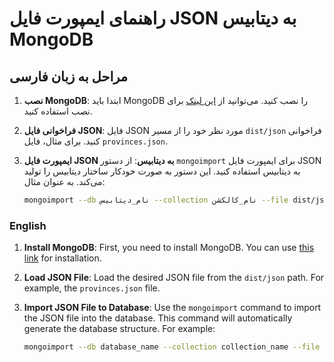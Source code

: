 # راهنمای ایمپورت فایل JSON به دیتابیس MongoDB

## مراحل به زبان فارسی

1. **نصب MongoDB**:
   ابتدا باید MongoDB را نصب کنید. می‌توانید از [این لینک](https://docs.mongodb.com/manual/installation/) برای نصب استفاده کنید.

2. **فراخوانی فایل JSON**:
   فایل JSON مورد نظر خود را از مسیر `dist/json` فراخوانی کنید. برای مثال، فایل `provinces.json`.

3. **ایمپورت فایل JSON به دیتابیس**:
   از دستور `mongoimport` برای ایمپورت فایل JSON به دیتابیس استفاده کنید. این دستور به صورت خودکار ساختار دیتابیس را تولید می‌کند. به عنوان مثال:

   ```sh
   mongoimport --db نام_دیتابیس --collection نام_کالکشن --file dist/json/provinces.json --jsonArray
   ```

### English

1. **Install MongoDB**:
   First, you need to install MongoDB. You can use [this link](https://docs.mongodb.com/manual/installation/) for installation.

2. **Load JSON File**:
   Load the desired JSON file from the `dist/json` path. For example, the `provinces.json` file.

3. **Import JSON File to Database**:
   Use the `mongoimport` command to import the JSON file into the database. This command will automatically generate the database structure. For example:

   ```sh
   mongoimport --db database_name --collection collection_name --file dist/json/provinces.json --jsonArray
   ```
